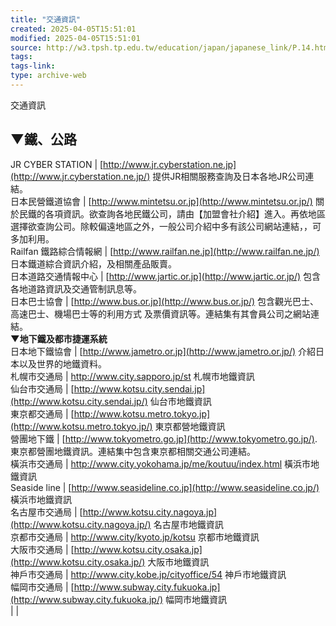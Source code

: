 ```yaml
---
title: "交通資訊"
created: 2025-04-05T15:51:01
modified: 2025-04-05T15:51:01
source: http://w3.tpsh.tp.edu.tw/education/japan/japanese_link/P.14.htm
tags:
tags-link:
type: archive-web
---
```


交通資訊

▼**鐵、公路**  
---  
JR CYBER STATION |  [http://www.jr.cyberstation.ne.jp](http://www.jr.cyberstation.ne.jp/) 提供JR相關服務查詢及日本各地JR公司連結。  
日本民營鐵道協會 |  [http://www.mintetsu.or.jp](http://www.mintetsu.or.jp/) 關於民鐵的各項資訊。欲查詢各地民鐵公司，請由【加盟會社介紹】進入。再依地區選擇欲查詢公司。除較偏遠地區之外，一般公司介紹中多有該公司網站連結，，可多加利用。  
Railfan 鐵路綜合情報網 |  [http://www.railfan.ne.jp](http://www.railfan.ne.jp/) 日本鐵道綜合資訊介紹，及相關產品販賣。  
日本道路交通情報中心 |  [http://www.jartic.or.jp](http://www.jartic.or.jp/) 包含各地道路資訊及交通管制訊息等。  
日本巴士協會 |  [http://www.bus.or.jp](http://www.bus.or.jp/) 包含觀光巴士、高速巴士、機場巴士等的利用方式 及票價資訊等。連結集有其會員公司之網站連結。  
**▼地下鐵及都市捷運系統**  
日本地下鐵協會 |  [http://www.jametro.or.jp](http://www.jametro.or.jp/) 介紹日本以及世界的地鐵資料。  
札幌市交通局 |  <http://www.city.sapporo.jp/st> 札幌市地鐵資訊  
仙台市交通局 |  [http://www.kotsu.city.sendai.jp](http://www.kotsu.city.sendai.jp/) 仙台市地鐵資訊  
東京都交通局 |  [http://www.kotsu.metro.tokyo.jp](http://www.kotsu.metro.tokyo.jp/) 東京都營地鐵資訊  
營團地下鐵 |  [http://www.tokyometro.go.jp](http://www.tokyometro.go.jp/). 東京都營團地鐵資訊。連結集中包含東京都相關交通公司連結。  
橫浜市交通局 |  <http://www.city.yokohama.jp/me/koutuu/index.html> 橫浜市地鐵資訊  
Seaside line |  [http://www.seasideline.co.jp](http://www.seasideline.co.jp/) 橫浜市地鐵資訊  
名古屋市交通局 |  [http://www.kotsu.city.nagoya.jp](http://www.kotsu.city.nagoya.jp/) 名古屋市地鐵資訊  
京都市交通局 |  <http://www.city/kyoto.jp/kotsu> 京都市地鐵資訊  
大阪市交通局 |  [http://www.kotsu.city.osaka.jp](http://www.kotsu.city.osaka.jp/) 大阪市地鐵資訊  
神戶市交通局 |  <http://www.city.kobe.jp/cityoffice/54> 神戶市地鐵資訊  
幅岡市交通局 |  [http://www.subway.city.fukuoka.jp](http://www.subway.city.fukuoka.jp/) 幅岡市地鐵資訊  
|  |   
  
 
